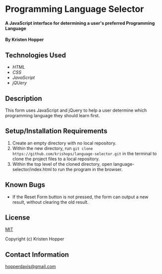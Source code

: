 # Programming Language Selector

#### A JavaScript interface for determining a user's preferred Programming Language

#### By Kristen Hopper

## Technologies Used

* _HTML_
* _CSS_
* _JavaScript_
* _jQUery_

## Description

This form uses JavaScript and jQuery to help a user determine which programming language they should learn first. 

## Setup/Installation Requirements

1. Create an empty directory with no local repository. 
2. Within the new directory, run `git clone https://github.com/krishops/language-selector.git` in the terminal to clone the project files to a local repository.
3. Within the top level of the cloned directory, open language-selector/index.html to run the program in the browser.

## Known Bugs

* If the Reset Form button is not pressed, the form can output a new result, without clearing the old result.

## License

[MIT](https://opensource.org/licenses/MIT)

Copyright (c) Kristen Hopper

## Contact Information

hopperdavis@gmail.com